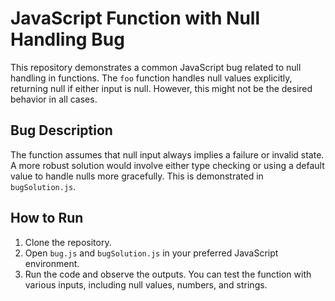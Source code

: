 # JavaScript Function with Null Handling Bug

This repository demonstrates a common JavaScript bug related to null handling in functions. The `foo` function handles null values explicitly, returning null if either input is null.  However, this might not be the desired behavior in all cases.

## Bug Description

The function assumes that null input always implies a failure or invalid state.  A more robust solution would involve either type checking or using a default value to handle nulls more gracefully. This is demonstrated in `bugSolution.js`.

## How to Run

1. Clone the repository.
2. Open `bug.js` and `bugSolution.js` in your preferred JavaScript environment.
3. Run the code and observe the outputs. You can test the function with various inputs, including null values, numbers, and strings.